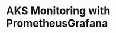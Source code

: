 # AKS Monitoring with PrometheusGrafana                                                                                                           
